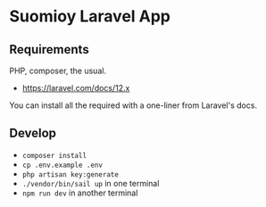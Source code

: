# Suomioy Laravel App

## Requirements

PHP, composer, the usual.

- https://laravel.com/docs/12.x

You can install all the required with a one-liner from Laravel's docs.

## Develop

- `composer install`
- `cp .env.example .env`
- `php artisan key:generate`
- `./vendor/bin/sail up` in one terminal
- `npm run dev` in another terminal
